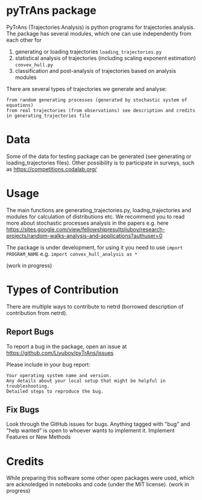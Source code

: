 # pyTrAns package
PyTrAns (Trajectories Analysis) is python programs for trajectories analysis. The package has several modules, which one can use independently from each other for
1. generating or loading trajectories `loading_trajectories.py`
2. statistical analysis of trajectories (including scaling exponent estimation) `convex_hull.py`
3. classification and post-analysis of trajectories based on analysis modules

There are several types of trajectories we generate and analyse:

    from random generating processes (generated by stochastic system of equations)
    from real trajectories (from observations) see description and credits in generating_trajectories file

# Data 
Some of the data for testing package can be generated (see generating or loading_trajectories files). Other possibility is to participate in surveys, such as https://competitions.codalab.org/ 

# Usage 
The main functions are generating_trajectories.py, loadng_trajectories and modules for calculation of distributions etc. 
We recommend you to read more about stochastic processes analysis in the papers e.g. here https://sites.google.com/view/fellowshipresultsliubov/research-projects/random-walks-analysis-and-applications?authuser=0

The package is under development, for using it you need to use `import PROGRAM_NAME` e.g. `import convex_hull_analysis as *`

(work in progress)

# Types of Contribution

There are multiple ways to contribute to netrd (borrowed description of contribution from netrd).

## Report Bugs

To report a bug in the package, open an issue at https://github.com/Liyubov/pyTrAns/issues

Please include in your bug report:

    Your operating system name and version.
    Any details about your local setup that might be helpful in troubleshooting.
    Detailed steps to reproduce the bug.

## Fix Bugs

Look through the GitHub issues for bugs. Anything tagged with "bug" and "help wanted" is open to whoever wants to implement it.
Implement Features or New Methods

# Credits
While preparing this software some other open packages were used, which are acknoledged in notebooks and code (under the MIT license).
(work in progress)
